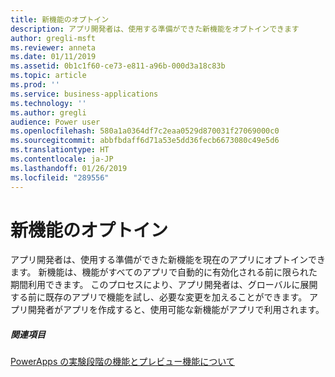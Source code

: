 ```yaml
---
title: 新機能のオプトイン
description: アプリ開発者は、使用する準備ができた新機能をオプトインできます
author: gregli-msft
ms.reviewer: anneta
ms.date: 01/11/2019
ms.assetid: 0b1c1f60-ce73-e811-a96b-000d3a18c83b
ms.topic: article
ms.prod: ''
ms.service: business-applications
ms.technology: ''
ms.author: gregli
audience: Power user
ms.openlocfilehash: 580a1a0364df7c2eaa0529d870031f27069000c0
ms.sourcegitcommit: abbfbdaff6d71a53e5dd36fecb6673080c49e5d6
ms.translationtype: HT
ms.contentlocale: ja-JP
ms.lasthandoff: 01/26/2019
ms.locfileid: "289556"
---
```

# <a name="opting-in-to-new-features"></a>新機能のオプトイン




アプリ開発者は、使用する準備ができた新機能を現在のアプリにオプトインできます。 新機能は、機能がすべてのアプリで自動的に有効化される前に限られた期間利用できます。 このプロセスにより、アプリ開発者は、グローバルに展開する前に既存のアプリで機能を試し、必要な変更を加えることができます。 アプリ開発者がアプリを作成すると、使用可能な新機能がアプリで利用されます。

##### <a name="related-topic"></a>関連項目

[PowerApps の実験段階の機能とプレビュー機能について](https://docs.microsoft.com/powerapps/maker/canvas-apps/working-with-experimental)